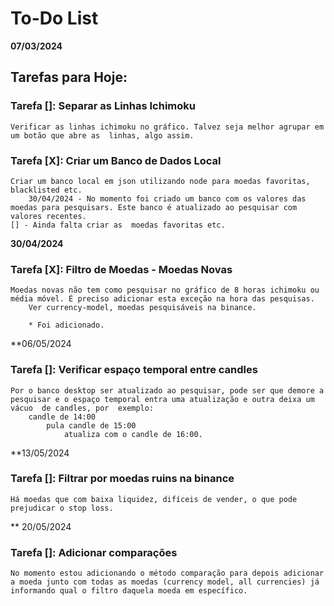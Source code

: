 # To-Do List 

**07/03/2024**

## Tarefas para Hoje:

### Tarefa []: Separar as Linhas Ichimoku
    Verificar as linhas ichimoku no gráfico. Talvez seja melhor agrupar em um botão que abre as  linhas, algo assim.


### Tarefa [X]: Criar um Banco de Dados Local
    Criar um banco local em json utilizando node para moedas favoritas, blacklisted etc.
        30/04/2024 - No momento foi criado um banco com os valores das moedas para pesquisars. Este banco é atualizado ao pesquisar com valores recentes.
    [] - Ainda falta criar as  moedas favoritas etc.

**30/04/2024**
### Tarefa [X]: Filtro de Moedas - Moedas Novas
    Moedas novas não tem como pesquisar no gráfico de 8 horas ichimoku ou média móvel. É preciso adicionar esta exceção na hora das pesquisas. 
        Ver currency-model, moedas pesquisáveis na binance.

        * Foi adicionado.
    
**06/05/2024
### Tarefa []: Verificar espaço temporal entre candles
    Por o banco desktop ser atualizado ao pesquisar, pode ser que demore a pesquisar e o espaço temporal entra uma atualização e outra deixa um vácuo  de candles, por  exemplo: 
        candle de 14:00
            pula candle de 15:00
                atualiza com o candle de 16:00.
      
            
**13/05/2024
### Tarefa []: Filtrar por moedas ruins na binance
    Há moedas que com baixa liquidez, difíceis de vender, o que pode prejudicar o stop loss.

** 20/05/2024
### Tarefa []: Adicionar comparações
    No momento estou adicionando o método comparação para depois adicionar a moeda junto com todas as moedas (currency model, all currencies) já informando qual o filtro daquela moeda em específico.

    
